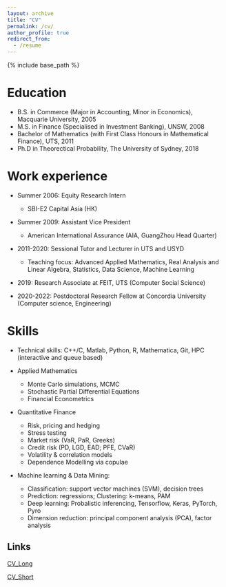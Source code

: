 ```yaml
---
layout: archive
title: "CV"
permalink: /cv/
author_profile: true
redirect_from:
  - /resume
---
```


{% include base_path %}

Education
======
* B.S. in Commerce (Major in Accounting, Minor in Economics), Macquarie University, 2005
* M.S. in Finance (Specialised in Investment Banking), UNSW, 2008
* Bachelor of Mathematics (with First Class Honours in Mathematical Finance), UTS, 2011
* Ph.D in Theorectical Probability, The University of Sydney, 2018 

Work experience
======
* Summer 2006: Equity Research Intern
  * SBI-E2 Capital Asia (HK)

* Summer 2009: Assistant Vice President
  * American International Assurance (AIA, GuangZhou Head Quarter)

* 2011-2020: Sessional Tutor and Lecturer in UTS and USYD
  * Teaching focus: Advanced Applied Mathematics, Real Analysis and Linear Algebra, Statistics, Data Science, Machine Learning

* 2019: Research Associate at FEIT, UTS (Computer Social Science)

* 2020-2022: Postdoctoral Research Fellow at Concordia University (Computer science, Engineering)
  
Skills
======
* Technical skills: C++/C, Matlab, Python, R, Mathematica, Git, HPC (interactive and queue based)

* Applied Mathematics
  * Monte Carlo simulations, MCMC
  * Stochastic Partial Differential Equations
  * Financial Econometrics

* Quantitative Finance
  * Risk, pricing and hedging
  * Stress testing
  * Market risk (VaR, PaR, Greeks) 
  * Credit risk (PD, LGD, EAD; PFE, CVaR)
  * Volatility & correlation models
  * Dependence Modelling via copulae
  
* Machine learning & Data Mining:
  * Classification: support vector machines (SVM), decision trees       
  * Prediction: regressions; Clustering: k-means, PAM
  * Deep learning: Probalistic inferencing, Tensorflow, Keras, PyTorch, Pyro
  * Dimension reduction: principal component analysis (PCA), factor analysis
  
Links
-----

[CV_Long](https://github.com/leannejdong/leannejdong.github.io/blob/master/files/LeanneJD.pdf)

[CV_Short](https://github.com/leannejdong/leannejdong.github.io/blob/master/files/LeanneCV_industry.pdf)
